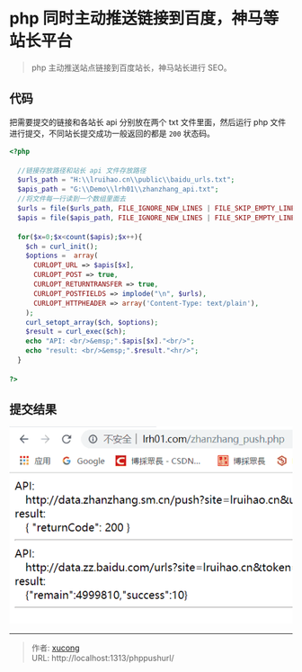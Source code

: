 # php 同时主动推送链接到百度，神马等站长平台


> php 主动推送站点链接到百度站长，神马站长进行 SEO。

<!--more-->

## 代码

把需要提交的链接和各站长 api 分别放在两个 txt 文件里面，然后运行 php 文件进行提交，不同站长提交成功一般返回的都是 `200` 状态码。

```php
<?php

  //链接存放路径和站长 api 文件存放路径
  $urls_path = "H:\\lruihao.cn\\public\\baidu_urls.txt";
  $apis_path = "G:\\Demo\\lrh01\\zhanzhang_api.txt";
  //将文件每一行读到一个数组里面去
  $urls = file($urls_path, FILE_IGNORE_NEW_LINES | FILE_SKIP_EMPTY_LINES);
  $apis = file($apis_path, FILE_IGNORE_NEW_LINES | FILE_SKIP_EMPTY_LINES);

  for($x=0;$x<count($apis);$x++){
    $ch = curl_init();
    $options =  array(
      CURLOPT_URL => $apis[$x],
      CURLOPT_POST => true,
      CURLOPT_RETURNTRANSFER => true,
      CURLOPT_POSTFIELDS => implode("\n", $urls),
      CURLOPT_HTTPHEADER => array('Content-Type: text/plain'),
    );
    curl_setopt_array($ch, $options);
    $result = curl_exec($ch);
    echo "API: <br/>&emsp;".$apis[$x]."<br/>";
    echo "result: <br/>&emsp;".$result."<hr/>";
  }

?>
```

## 提交结果

![提交结果](images/result.png)


---

> 作者: [xucong](https://shiqustudio.github.io/)  
> URL: http://localhost:1313/phppushurl/  

